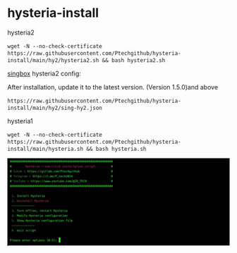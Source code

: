 # hysteria-install

hysteria2

```
wget -N --no-check-certificate https://raw.githubusercontent.com/Ptechgithub/hysteria-install/main/hy2/hysteria2.sh && bash hysteria2.sh
```



[singbox](https://github.com/SagerNet/sing-box/releases/tag/v1.4.1) hysteria2 config:

After installation, update it to the latest version.  (Version 1.5.0)and above

```
https://raw.githubusercontent.com/Ptechgithub/hysteria-install/main/hy2/sing-hy2.json
```

hysteria1

```
wget -N --no-check-certificate https://raw.githubusercontent.com/Ptechgithub/hysteria-install/main/hysteria.sh && bash hysteria.sh
```
![1](https://raw.githubusercontent.com/Ptechgithub/hysteria-install/main/media/1.jpg)
